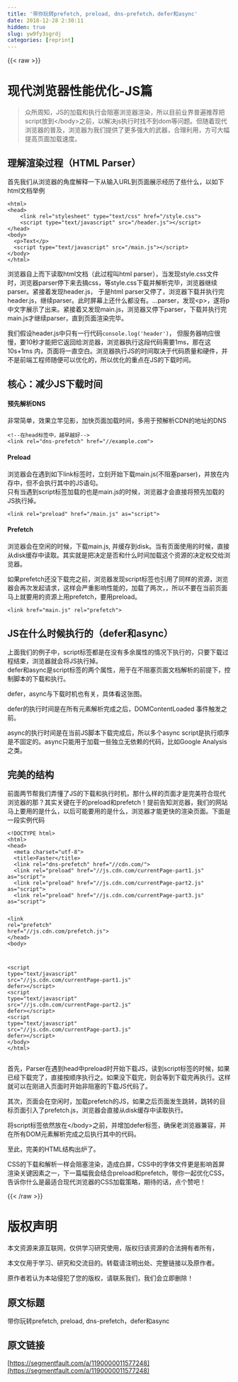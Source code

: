 ```yaml
---
title: '带你玩转prefetch, preload, dns-prefetch，defer和async' 
date: 2018-12-28 2:30:11
hidden: true
slug: yw9fy3sgrdj
categories: [reprint]
---
```


{{< raw >}}

                    
<h1 id="articleHeader0">现代浏览器性能优化-JS篇</h1>
<blockquote>众所周知，JS的加载和执行会阻塞浏览器渲染，所以目前业界普遍推荐把script放到&lt;/body&gt;之前，以解决js执行时找不到dom等问题。但随着现代浏览器的普及，浏览器为我们提供了更多强大的武器，合理利用，方可大幅提高页面加载速度。</blockquote>
<h2 id="articleHeader1">理解渲染过程（HTML Parser）</h2>
<p>首先我们从浏览器的角度解释一下从输入URL到页面展示经历了些什么，以如下html文档举例</p>
<div class="widget-codetool" style="display:none;">
      <div class="widget-codetool--inner">
      <span class="selectCode code-tool" data-toggle="tooltip" data-placement="top" title="" data-original-title="全选"></span>
      <span type="button" class="copyCode code-tool" data-toggle="tooltip" data-placement="top" data-clipboard-text="<html>
<head>
    <link rel=&quot;stylesheet&quot; type=&quot;text/css&quot; href=&quot;/style.css&quot;>
    <script type=&quot;text/javascript&quot; src=&quot;/header.js&quot;></script>
</head>
<body>
  <p>Text</p>
  <script type=&quot;text/javascript&quot; src=&quot;/main.js&quot;></script>
</body>
</html>" title="" data-original-title="复制"></span>
      <span type="button" class="saveToNote code-tool" data-toggle="tooltip" data-placement="top" title="" data-original-title="放进笔记"></span>
      </div>
      </div><pre class="hljs xml"><code><span class="hljs-tag">&lt;<span class="hljs-name">html</span>&gt;</span>
<span class="hljs-tag">&lt;<span class="hljs-name">head</span>&gt;</span>
    <span class="hljs-tag">&lt;<span class="hljs-name">link</span> <span class="hljs-attr">rel</span>=<span class="hljs-string">"stylesheet"</span> <span class="hljs-attr">type</span>=<span class="hljs-string">"text/css"</span> <span class="hljs-attr">href</span>=<span class="hljs-string">"/style.css"</span>&gt;</span>
    <span class="hljs-tag">&lt;<span class="hljs-name">script</span> <span class="hljs-attr">type</span>=<span class="hljs-string">"text/javascript"</span> <span class="hljs-attr">src</span>=<span class="hljs-string">"/header.js"</span>&gt;</span><span class="undefined"></span><span class="hljs-tag">&lt;/<span class="hljs-name">script</span>&gt;</span>
<span class="hljs-tag">&lt;/<span class="hljs-name">head</span>&gt;</span>
<span class="hljs-tag">&lt;<span class="hljs-name">body</span>&gt;</span>
  <span class="hljs-tag">&lt;<span class="hljs-name">p</span>&gt;</span>Text<span class="hljs-tag">&lt;/<span class="hljs-name">p</span>&gt;</span>
  <span class="hljs-tag">&lt;<span class="hljs-name">script</span> <span class="hljs-attr">type</span>=<span class="hljs-string">"text/javascript"</span> <span class="hljs-attr">src</span>=<span class="hljs-string">"/main.js"</span>&gt;</span><span class="undefined"></span><span class="hljs-tag">&lt;/<span class="hljs-name">script</span>&gt;</span>
<span class="hljs-tag">&lt;/<span class="hljs-name">body</span>&gt;</span>
<span class="hljs-tag">&lt;/<span class="hljs-name">html</span>&gt;</span></code></pre>
<p>浏览器自上而下读取html文档（此过程叫html parser），当发现style.css文件时，浏览器parser停下来去搞css，等style.css下载并解析完毕，浏览器继续parser。紧接着发现header.js， 于是html parser又停了，浏览器下载并执行完header.js，继续parser。此时屏幕上还什么都没有。...parser，发现&lt;p&gt;，遂将p中文字展示了出来。紧接着又发现main.js，浏览器又停下parser，下载并执行完main.js才继续parser，直到页面渲染完毕。</p>
<p>我们假设header.js中只有一行代码<code>console.log('header')</code>， 但服务器响应很慢，要10秒才能把它返回给浏览器，浏览器执行这段代码需要1ms，那在这 10s+1ms 内，页面将一直空白。浏览器执行JS的时间取决于代码质量和硬件，并不是前端工程师随便可以优化的，所以优化的重点在JS的下载时间。</p>
<h2 id="articleHeader2">核心：减少JS下载时间</h2>
<h4>预先解析DNS</h4>
<p>非常简单，效果立竿见影，加快页面加载时间，多用于预解析CDN的地址的DNS</p>
<div class="widget-codetool" style="display:none;">
      <div class="widget-codetool--inner">
      <span class="selectCode code-tool" data-toggle="tooltip" data-placement="top" title="" data-original-title="全选"></span>
      <span type="button" class="copyCode code-tool" data-toggle="tooltip" data-placement="top" data-clipboard-text="<!--在head标签中，越早越好-->
<link rel=&quot;dns-prefetch&quot; href=&quot;//example.com&quot;>" title="" data-original-title="复制"></span>
      <span type="button" class="saveToNote code-tool" data-toggle="tooltip" data-placement="top" title="" data-original-title="放进笔记"></span>
      </div>
      </div><pre class="hljs xml"><code><span class="hljs-comment">&lt;!--在head标签中，越早越好--&gt;</span>
<span class="hljs-tag">&lt;<span class="hljs-name">link</span> <span class="hljs-attr">rel</span>=<span class="hljs-string">"dns-prefetch"</span> <span class="hljs-attr">href</span>=<span class="hljs-string">"//example.com"</span>&gt;</span></code></pre>
<h4>Preload</h4>
<p>浏览器会在遇到如下link标签时，立刻开始下载main.js(不阻塞parser)，并放在内存中，但不会执行其中的JS语句。<br>只有当遇到script标签加载的也是main.js的时候，浏览器才会直接将预先加载的JS执行掉。</p>
<div class="widget-codetool" style="display:none;">
      <div class="widget-codetool--inner">
      <span class="selectCode code-tool" data-toggle="tooltip" data-placement="top" title="" data-original-title="全选"></span>
      <span type="button" class="copyCode code-tool" data-toggle="tooltip" data-placement="top" data-clipboard-text="<link rel=&quot;preload&quot; href=&quot;/main.js&quot; as=&quot;script&quot;>" title="" data-original-title="复制"></span>
      <span type="button" class="saveToNote code-tool" data-toggle="tooltip" data-placement="top" title="" data-original-title="放进笔记"></span>
      </div>
      </div><pre class="hljs livecodeserver"><code style="word-break: break-word; white-space: initial;">&lt;link <span class="hljs-built_in">rel</span>=<span class="hljs-string">"preload"</span> href=<span class="hljs-string">"/main.js"</span> <span class="hljs-keyword">as</span>=<span class="hljs-string">"script"</span>&gt;</code></pre>
<h4>Prefetch</h4>
<p>浏览器会在空闲的时候，下载main.js, 并缓存到disk。当有页面使用的时候，直接从disk缓存中读取。其实就是把决定是否和什么时间加载这个资源的决定权交给浏览器。</p>
<p>如果prefetch还没下载完之前，浏览器发现script标签也引用了同样的资源，浏览器会再次发起请求，这样会严重影响性能的，加载了两次，，所以不要在当前页面马上就要用的资源上用prefetch，要用preload。</p>
<div class="widget-codetool" style="display:none;">
      <div class="widget-codetool--inner">
      <span class="selectCode code-tool" data-toggle="tooltip" data-placement="top" title="" data-original-title="全选"></span>
      <span type="button" class="copyCode code-tool" data-toggle="tooltip" data-placement="top" data-clipboard-text="<link href=&quot;main.js&quot; rel=&quot;prefetch&quot;>" title="" data-original-title="复制"></span>
      <span type="button" class="saveToNote code-tool" data-toggle="tooltip" data-placement="top" title="" data-original-title="放进笔记"></span>
      </div>
      </div><pre class="hljs xml"><code style="word-break: break-word; white-space: initial;"><span class="hljs-tag">&lt;<span class="hljs-name">link</span> <span class="hljs-attr">href</span>=<span class="hljs-string">"main.js"</span> <span class="hljs-attr">rel</span>=<span class="hljs-string">"prefetch"</span>&gt;</span></code></pre>
<h2 id="articleHeader3">JS在什么时候执行的（defer和async）</h2>
<p>上面我们的例子中，script标签都是在没有多余属性的情况下执行的，只要下载过程结束，浏览器就会将JS执行掉。<br>defer和async是script标签的两个属性，用于在不阻塞页面文档解析的前提下，控制脚本的下载和执行。</p>
<p>defer，async与下载时机也有关，具体看这张图。<br><span class="img-wrap"><img data-src="http://segmentfault.com/img/bVcQV0" src="https://static.alili.techhttp://segmentfault.com/img/bVcQV0" alt="" title="" style="cursor: pointer; display: inline;"></span></p>
<p>defer的执行时间是在所有元素解析完成之后，DOMContentLoaded 事件触发之前。</p>
<p>async的执行时间是在当前JS脚本下载完成后，所以多个async script是执行顺序是不固定的。async只能用于加载一些独立无依赖的代码，比如Google Analysis之类。</p>
<h2 id="articleHeader4">完美的结构</h2>
<p>前面两节帮我们弄懂了JS的下载和执行时机，那什么样的页面才是完美符合现代浏览器的那？其实关键在于的preload和prefetch！提前告知浏览器，我们的网站马上要用的是什么，以后可能要用的是什么，浏览器才能更快的渲染页面。下面是一段实例代码</p>
<div class="widget-codetool" style="display:none;">
      <div class="widget-codetool--inner">
      <span class="selectCode code-tool" data-toggle="tooltip" data-placement="top" title="" data-original-title="全选"></span>
      <span type="button" class="copyCode code-tool" data-toggle="tooltip" data-placement="top" data-clipboard-text="<!DOCTYPE html>
<html>
<head>
  <meta charset=&quot;utf-8&quot;>
  <title>Faster</title>
  <link rel=&quot;dns-prefetch&quot; href=&quot;//cdn.com/&quot;>
  <link rel=&quot;preload&quot; href=&quot;//js.cdn.com/currentPage-part1.js&quot; as=&quot;script&quot;>
  <link rel=&quot;preload&quot; href=&quot;//js.cdn.com/currentPage-part2.js&quot; as=&quot;script&quot;>
  <link rel=&quot;preload&quot; href=&quot;//js.cdn.com/currentPage-part3.js&quot; as=&quot;script&quot;>

  <link rel=&quot;prefetch&quot; href=&quot;//js.cdn.com/prefetch.js&quot;>
</head>
<body>

<script type=&quot;text/javascript&quot; src=&quot;//js.cdn.com/currentPage-part1.js&quot; defer></script>
<script type=&quot;text/javascript&quot; src=&quot;//js.cdn.com/currentPage-part2.js&quot; defer></script>
<script type=&quot;text/javascript&quot; src=&quot;//js.cdn.com/currentPage-part3.js&quot; defer></script>
</body>
</html>" title="" data-original-title="复制"></span>
      <span type="button" class="saveToNote code-tool" data-toggle="tooltip" data-placement="top" title="" data-original-title="放进笔记"></span>
      </div>
      </div><pre class="hljs xml"><code><span class="hljs-meta">&lt;!DOCTYPE html&gt;</span>
<span class="hljs-tag">&lt;<span class="hljs-name">html</span>&gt;</span>
<span class="hljs-tag">&lt;<span class="hljs-name">head</span>&gt;</span>
  <span class="hljs-tag">&lt;<span class="hljs-name">meta</span> <span class="hljs-attr">charset</span>=<span class="hljs-string">"utf-8"</span>&gt;</span>
  <span class="hljs-tag">&lt;<span class="hljs-name">title</span>&gt;</span>Faster<span class="hljs-tag">&lt;/<span class="hljs-name">title</span>&gt;</span>
  <span class="hljs-tag">&lt;<span class="hljs-name">link</span> <span class="hljs-attr">rel</span>=<span class="hljs-string">"dns-prefetch"</span> <span class="hljs-attr">href</span>=<span class="hljs-string">"//cdn.com/"</span>&gt;</span>
  <span class="hljs-tag">&lt;<span class="hljs-name">link</span> <span class="hljs-attr">rel</span>=<span class="hljs-string">"preload"</span> <span class="hljs-attr">href</span>=<span class="hljs-string">"//js.cdn.com/currentPage-part1.js"</span> <span class="hljs-attr">as</span>=<span class="hljs-string">"script"</span>&gt;</span>
  <span class="hljs-tag">&lt;<span class="hljs-name">link</span> <span class="hljs-attr">rel</span>=<span class="hljs-string">"preload"</span> <span class="hljs-attr">href</span>=<span class="hljs-string">"//js.cdn.com/currentPage-part2.js"</span> <span class="hljs-attr">as</span>=<span class="hljs-string">"script"</span>&gt;</span>
  <span class="hljs-tag">&lt;<span class="hljs-name">link</span> <span class="hljs-attr">rel</span>=<span class="hljs-string">"preload"</span> <span class="hljs-attr">href</span>=<span class="hljs-string">"//js.cdn.com/currentPage-part3.js"</span> <span class="hljs-attr">as</span>=<span class="hljs-string">"script"</span>&gt;</span>

  <span class="hljs-tag">&lt;<span class="hljs-name">link</span> <span class="hljs-attr">rel</span>=<span class="hljs-string">"prefetch"</span> <span class="hljs-attr">href</span>=<span class="hljs-string">"//js.cdn.com/prefetch.js"</span>&gt;</span>
<span class="hljs-tag">&lt;/<span class="hljs-name">head</span>&gt;</span>
<span class="hljs-tag">&lt;<span class="hljs-name">body</span>&gt;</span>

<span class="hljs-tag">&lt;<span class="hljs-name">script</span> <span class="hljs-attr">type</span>=<span class="hljs-string">"text/javascript"</span> <span class="hljs-attr">src</span>=<span class="hljs-string">"//js.cdn.com/currentPage-part1.js"</span> <span class="hljs-attr">defer</span>&gt;</span><span class="undefined"></span><span class="hljs-tag">&lt;/<span class="hljs-name">script</span>&gt;</span>
<span class="hljs-tag">&lt;<span class="hljs-name">script</span> <span class="hljs-attr">type</span>=<span class="hljs-string">"text/javascript"</span> <span class="hljs-attr">src</span>=<span class="hljs-string">"//js.cdn.com/currentPage-part2.js"</span> <span class="hljs-attr">defer</span>&gt;</span><span class="undefined"></span><span class="hljs-tag">&lt;/<span class="hljs-name">script</span>&gt;</span>
<span class="hljs-tag">&lt;<span class="hljs-name">script</span> <span class="hljs-attr">type</span>=<span class="hljs-string">"text/javascript"</span> <span class="hljs-attr">src</span>=<span class="hljs-string">"//js.cdn.com/currentPage-part3.js"</span> <span class="hljs-attr">defer</span>&gt;</span><span class="undefined"></span><span class="hljs-tag">&lt;/<span class="hljs-name">script</span>&gt;</span>
<span class="hljs-tag">&lt;/<span class="hljs-name">body</span>&gt;</span>
<span class="hljs-tag">&lt;/<span class="hljs-name">html</span>&gt;</span></code></pre>
<p>首先，Parser在遇到head中preload时开始下载JS，读到script标签的时候，如果已经下载完了，直接按顺序执行之。如果没下载完，则会等到下载完再执行。这样就可以在刚进入页面时开始非阻塞的下载JS代码了。</p>
<p>其次，页面会在空闲时，加载prefetch的JS，如果之后页面发生跳转，跳转的目标页面引入了prefetch.js，浏览器会直接从disk缓存中读取执行。</p>
<p>将script标签依然放在&lt;/body&gt;之前，并增加defer标签，确保老浏览器兼容，并在所有DOM元素解析完成之后执行其中的代码。</p>
<p>至此，完美的HTML结构出炉了。</p>
<p>CSS的下载和解析一样会阻塞渲染，造成白屏，CSS中的字体文件更是影响首屏渲染关键因素之一，下一篇幅我会结合preload和prefetch，带你一起优化CSS，告诉你什么是最适合现代浏览器的CSS加载策略，期待的话，点个赞吧！</p>

                
{{< /raw >}}

# 版权声明
本文资源来源互联网，仅供学习研究使用，版权归该资源的合法拥有者所有，

本文仅用于学习、研究和交流目的。转载请注明出处、完整链接以及原作者。

原作者若认为本站侵犯了您的版权，请联系我们，我们会立即删除！

## 原文标题
带你玩转prefetch, preload, dns-prefetch，defer和async

## 原文链接
[https://segmentfault.com/a/1190000011577248](https://segmentfault.com/a/1190000011577248)

